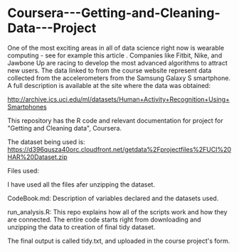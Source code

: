 # Coursera---Getting-and-Cleaning-Data---Project

One of the most exciting areas in all of data science right now is wearable computing - see for example this article . Companies like Fitbit, Nike, and Jawbone Up are racing to develop the most advanced algorithms to attract new users. The data linked to from the course website represent data collected from the accelerometers from the Samsung Galaxy S smartphone. A full description is available at the site where the data was obtained:

http://archive.ics.uci.edu/ml/datasets/Human+Activity+Recognition+Using+Smartphones

This repository has the R code and relevant documentation for project for "Getting and Cleaning data", Coursera.

The dataset being used is: https://d396qusza40orc.cloudfront.net/getdata%2Fprojectfiles%2FUCI%20HAR%20Dataset.zip

Files used:

I have used all the files afer unzipping the dataset. 

CodeBook.md: Description of variables declared and the datasets used.

run_analysis.R: This repo explains how all of the scripts work and how they are connected.
The entire code starts right from downloading and unzipping the data to creation of final tidy dataset.

The final output is called tidy.txt, and uploaded in the course project's form.
